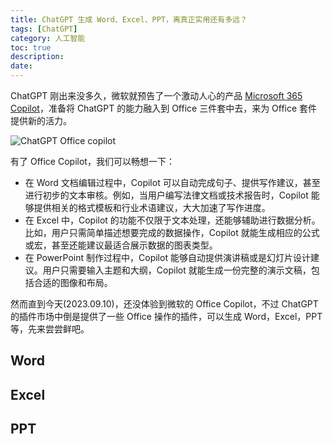 ```yaml
---
title: ChatGPT 生成 Word、Excel、PPT，离真正实用还有多远？
tags: [ChatGPT]
category: 人工智能
toc: true
description: 
date: 
---
```


ChatGPT 刚出来没多久，微软就预告了一个激动人心的产品 [Microsoft 365 Copilot](https://blogs.microsoft.com/blog/2023/03/16/introducing-microsoft-365-copilot-your-copilot-for-work/)，准备将 ChatGPT 的能力融入到 Office 三件套中去，来为 Office 套件提供新的活力。

![ChatGPT Office copilot](https://slefboot-1251736664.cos.ap-beijing.myqcloud.com/20230911_chatgpt_office_worker_index.png)

<!-- more -->

有了 Office Copilot，我们可以畅想一下：

- 在 Word 文档编辑过程中，Copilot 可以自动完成句子、提供写作建议，甚至进行初步的文本审核。例如，当用户编写法律文档或技术报告时，Copilot 能够提供相关的格式模板和行业术语建议，大大加速了写作进度。
- 在 Excel 中，Copilot 的功能不仅限于文本处理，还能够辅助进行数据分析。比如，用户只需简单描述想要完成的数据操作，Copilot 就能生成相应的公式或宏，甚至还能建议最适合展示数据的图表类型。
- 在 PowerPoint 制作过程中，Copilot 能够自动提供演讲稿或是幻灯片设计建议。用户只需要输入主题和大纲，Copilot 就能生成一份完整的演示文稿，包括合适的图像和布局。

然而直到今天(2023.09.10)，还没体验到微软的 Office Copilot，不过 ChatGPT 的插件市场中倒是提供了一些 Office 操作的插件，可以生成 Word，Excel，PPT 等，先来尝尝鲜吧。

## Word 

## Excel


## PPT